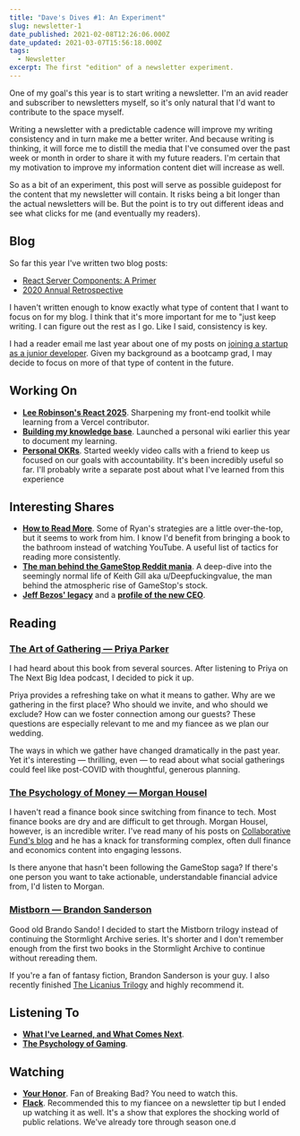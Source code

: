 ```yaml
---
title: "Dave's Dives #1: An Experiment"
slug: newsletter-1
date_published: 2021-02-08T12:26:06.000Z
date_updated: 2021-03-07T15:56:18.000Z
tags:
  - Newsletter
excerpt: The first "edition" of a newsletter experiment.
---
```


One of my goal's this year is to start writing a newsletter. I'm an avid reader and subscriber to newsletters myself, so it's only natural that I'd want to contribute to the space myself.

Writing a newsletter with a predictable cadence will improve my writing consistency and in turn make me a better writer. And because writing is thinking, it will force me to distill the media that I've consumed over the past week or month in order to share it with my future readers. I'm certain that my motivation to improve my information content diet will increase as well.

So as a bit of an experiment, this post will serve as possible guidepost for the content that my newsletter will contain. It risks being a bit longer than the actual newsletters will be. But the point is to try out different ideas and see what clicks for me (and eventually my readers).

## Blog

So far this year I've written two blog posts:

- [React Server Components: A Primer](/react-server-components/)
- [2020 Annual Retrospective](/2020-annual-retrospective/)

I haven't written enough to know exactly what type of content that I want to focus on for my blog. I think that it's more important for me to "just keep writing. I can figure out the rest as I go. Like I said, consistency is key.

I had a reader email me last year about one of my posts on [joining a startup as a junior developer](/startup-life-as-a-junior-software-developer/). Given my background as a bootcamp grad, I may decide to focus on more of that type of content in the future.

## Working On

- [**Lee Robinson's React 2025**](https://react2025.com/). Sharpening my front-end toolkit while learning from a Vercel contributor.
- [**Building my knowledge base**](https://brain-food.vercel.app/). Launched a personal wiki earlier this year to document my learning.
- [**Personal OKRs**](https://docs.google.com/spreadsheets/d/1vAcCLm00ml0e669HpF2EzpezDuDY585krnbAsJ2Ud7s). Started weekly video calls with a friend to keep us focused on our goals with accountability. It's been incredibly useful so far. I'll probably write a separate post about what I've learned from this experience

## Interesting Shares

- [**How to Read More**](https://ryanholiday.net/how-to-read-more/). Some of Ryan's strategies are a little over-the-top, but it seems to work from him. I know I'd benefit from bringing a book to the bathroom instead of watching YouTube. A useful list of tactics for reading more consistently.
- [**The man behind the GameStop Reddit mania**](https://www.wsj.com/articles/keith-gill-drove-the-gamestop-reddit-mania-he-talked-to-the-journal-11611931696). A deep-dive into the seemingly normal life of Keith Gill aka u/Deepfuckingvalue, the man behind the atmospheric rise of GameStop's stock.
- [**Jeff Bezos' legacy**](https://stratechery.com/2021/the-relentless-jeff-bezos) and a [**profile of the new CEO**](https://www.vox.com/recode/22264330/amazon-ceo-andy-jassy-jeff-bezos-aws).

## Reading

### [The Art of Gathering — Priya Parker](https://www.amazon.ca/Art-Gathering-How-Meet-Matters/dp/1594634920)

I had heard about this book from several sources. After listening to Priya on The Next Big Idea podcast, I decided to pick it up.

Priya provides a refreshing take on what it means to gather. Why are we gathering in the first place? Who should we invite, and who should we exclude? How can we foster connection among our guests? These questions are especially relevant to me and my fiancee as we plan our wedding.

The ways in which we gather have changed dramatically in the past year. Yet it's interesting — thrilling, even — to read about what social gatherings could feel like post-COVID with thoughtful, generous planning.

### [The Psychology of Money — Morgan Housel](https://www.amazon.ca/Psychology-Money-Timeless-lessons-happiness/dp/0857197681)

I haven't read a finance book since switching from finance to tech. Most finance books are dry and are difficult to get through. Morgan Housel, however, is an incredible writer. I've read many of his posts on [Collaborative Fund's blog](https://www.collaborativefund.com/blog/) and he has a knack for transforming complex, often dull finance and economics content into engaging lessons.

Is there anyone that hasn't been following the GameStop saga? If there's one person you want to take actionable, understandable financial advice from, I'd listen to Morgan.

### [Mistborn — Brandon Sanderson](https://www.amazon.ca/Mistborn-Final-Empire-Brandon-Sanderson-ebook/dp/B002GYI9C4/ref=sr_1_1?crid=18IB9NACXJEZ3&amp;dchild=1&amp;keywords=mistborn&amp;qid=1612540622&amp;s=books&amp;sprefix=mistborn%2Cstripbooks%2C169&amp;sr=1-1)

Good old Brando Sando! I decided to start the Mistborn trilogy instead of continuing the Stormlight Archive series. It's shorter and I don't remember enough from the first two books in the Stormlight Archive to continue without rereading them.

If you're a fan of fantasy fiction, Brandon Sanderson is your guy. I also recently finished [The Licanius Trilogy](https://www.amazon.ca/Shadow-What-Lost-Licanius-Trilogy-ebook/dp/B01HMRF5FI/ref=sr_1_2?crid=30A4ZG2B01E9Z&amp;dchild=1&amp;keywords=the+licanius+trilogy&amp;qid=1612540763&amp;sprefix=the+licaniu%2Caps%2C161&amp;sr=8-2) and highly recommend it.

## Listening To

- [**What I've Learned, and What Comes Next**](https://open.spotify.com/episode/0EsqWGFffO6nz20ktTKhYb?si=bhCloAy7QfSqp7sTPlBgew).
- [**The Psychology of Gaming**](https://pca.st/7jlmb6as).

## Watching

- [**Your Honor**](https://www.sho.com/your-honor). Fan of Breaking Bad? You need to watch this.
- [**Flack**](https://www.primevideo.com/detail/amzn1.dv.gti.3ebb6b2c-339a-ca66-04a5-ab896860f3f0?ref_=dvm_pds_tit_ca_dc_s_g|m_cMGCyrbmc_c490258183333). Recommended this to my fiancee on a newsletter tip but I ended up watching it as well. It's a show that explores the shocking world of public relations. We've already tore through season one.d

